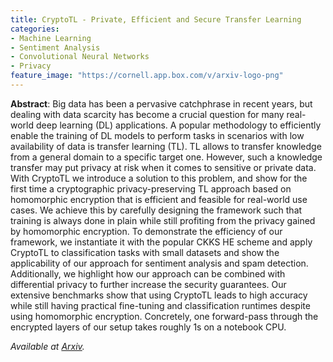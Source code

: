 ```yaml
---
title: CryptoTL - Private, Efficient and Secure Transfer Learning
categories:
- Machine Learning
- Sentiment Analysis
- Convolutional Neural Networks
- Privacy
feature_image: "https://cornell.app.box.com/v/arxiv-logo-png"
---
```


**Abstract**: Big data has been a pervasive catchphrase in recent years, but dealing with data scarcity has become a crucial question for many real-world deep learning (DL) applications. 
A popular methodology to efficiently enable the training of DL models to perform tasks in scenarios with low availability of data is transfer learning (TL). 
TL allows to transfer knowledge from a general domain to a specific target one. However, such a knowledge transfer may put privacy at risk when it comes to sensitive or private data. 
With CryptoTL we introduce a solution to this problem, and show for the first time a cryptographic privacy-preserving TL approach based on homomorphic encryption that is efficient and feasible for real-world use cases. 
We achieve this by carefully designing the framework such that training is always done in plain while still profiting from the privacy gained by homomorphic encryption. 
To demonstrate the efficiency of our framework, we instantiate it with the popular CKKS HE scheme and apply CryptoTL to classification tasks with small datasets and show the applicability of our approach for sentiment analysis and spam detection. 
Additionally, we highlight how our approach can be combined with differential privacy to further increase the security guarantees. Our extensive benchmarks show that using CryptoTL leads to high accuracy while still having practical fine-tuning and classification runtimes despite using homomorphic encryption. 
Concretely, one forward-pass through the encrypted layers of our setup takes roughly 1s on a notebook CPU.

_Available at [Arxiv](https://arxiv.org/abs/2205.11935)._
